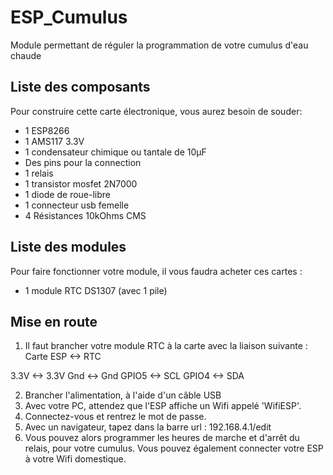 # ESP_Cumulus
Module permettant de réguler la programmation de votre cumulus d'eau chaude

## Liste des composants
Pour construire cette carte électronique, vous aurez besoin de souder: 
- 1 ESP8266
- 1 AMS117 3.3V
- 1 condensateur chimique ou tantale de 10µF
- Des pins pour la connection
- 1 relais
- 1 transistor mosfet 2N7000
- 1 diode de roue-libre
- 1 connecteur usb femelle
- 4 Résistances 10kOhms CMS

## Liste des modules
Pour faire fonctionner votre module, il vous faudra acheter ces cartes : 
- 1 module RTC DS1307 (avec 1 pile)

## Mise en route
1. Il faut brancher votre module RTC à la carte avec la liaison suivante : 
Carte ESP <-> RTC

3.3V <-> 3.3V
Gnd <-> Gnd
GPIO5 <-> SCL
GPIO4 <-> SDA

2. Brancher l'alimentation, à l'aide d'un câble USB
3. Avec votre PC, attendez que l'ESP affiche un Wifi appelé 'WifiESP'.
4. Connectez-vous et rentrez le mot de passe.
5. Avec un navigateur, tapez dans la barre url : 192.168.4.1/edit
6. Vous pouvez alors programmer les heures de marche et d'arrêt du relais, pour votre cumulus. Vous pouvez également connecter votre ESP à votre Wifi domestique. 